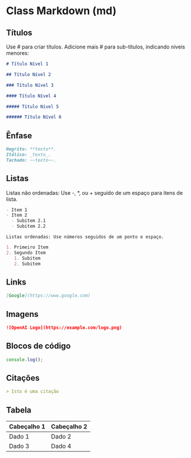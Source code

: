 # Class Markdown (md)

## Títulos

Use # para criar títulos. Adicione mais # para sub-títulos, indicando níveis menores:

```md
# Título Nível 1

## Título Nível 2

### Título Nível 3

#### Título Nível 4

##### Título Nível 5

###### Título Nível 6
```

## Ênfase

```md
Negrito: **texto**.
Itálico: _texto_.
Tachado: ~~texto~~.
```

## Listas

Listas não ordenadas: Use -, \*, ou + seguido de um espaço para itens de lista.

```md
- Item 1
- Item 2
  - Subitem 2.1
  - Subitem 2.2
```

    Listas ordenadas: Use números seguidos de um ponto e espaço.

```md
1. Primeiro Item
2. Segundo Item
   1. Subitem
   2. Subitem
```

## Links

```md
[Google](https://www.google.com)
```

## Imagens

```md
![OpenAI Logo](https://example.com/logo.png)
```

## Blocos de código

```js
console.log();
```

## Citações

```md
> Isto é uma citação
```

## Tabela

| Cabeçalho 1 | Cabeçalho 2 |
| ----------- | ----------- |
| Dado 1      | Dado 2      |
| Dado 3      | Dado 4      |
